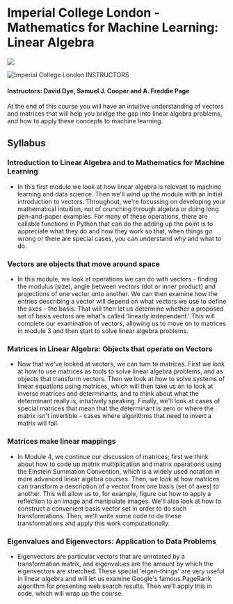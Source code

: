 # Imperial College London - Mathematics for Machine Learning: Linear Algebra

<img src="https://i.imgur.com/wW2m604.jpg">

![Imperial College London](http://i.imgur.com/Qktqnu1.png) INSTRUCTORS
#### Instructors: David Dye, Samuel J. Cooper and A. Freddie Page

At the end of this course you will have an intuitive understanding of vectors and matrices that will help you bridge the gap into linear algebra problems, and how to apply these concepts to machine learning.

## Syllabus

### Introduction to Linear Algebra and to Mathematics for Machine Learning
- In this first module we look at how linear algebra is relevant to machine learning and data science. Then we'll wind up the module with an initial introduction to vectors. Throughout, we're focussing on developing your mathematical intuition, not of crunching through algebra or doing long pen-and-paper examples. For many of these operations, there are callable functions in Python that can do the adding up the point is to appreciate what they do and how they work so that, when things go wrong or there are special cases, you can understand why and what to do.

### Vectors are objects that move around space
- In this module, we look at operations we can do with vectors - finding the modulus (size), angle between vectors (dot or inner product) and projections of one vector onto another. We can then examine how the entries describing a vector will depend on what vectors we use to define the axes - the basis. That will then let us determine whether a proposed set of basis vectors are what's called 'linearly independent.' This will complete our examination of vectors, allowing us to move on to matrices in module 3 and then start to solve linear algebra problems.

### Matrices in Linear Algebra: Objects that operate on Vectors
- Now that we've looked at vectors, we can turn to matrices. First we look at how to use matrices as tools to solve linear algebra problems, and as objects that transform vectors. Then we look at how to solve systems of linear equations using matrices, which will then take us on to look at inverse matrices and determinants, and to think about what the determinant really is, intuitively speaking. Finally, we'll look at cases of special matrices that mean that the determinant is zero or where the matrix isn't invertible - cases where algorithms that need to invert a matrix will fail.

### Matrices make linear mappings
- In Module 4, we continue our discussion of matrices; first we think about how to code up matrix multiplication and matrix operations using the Einstein Summation Convention, which is a widely used notation in more advanced linear algebra courses. Then, we look at how matrices can transform a description of a vector from one basis (set of axes) to another. This will allow us to, for example, figure out how to apply a reflection to an image and manipulate images. We'll also look at how to construct a convenient basis vector set in order to do such transformations. Then, we'll write some code to do these transformations and apply this work computationally.

### Eigenvalues and Eigenvectors: Application to Data Problems
- Eigenvectors are particular vectors that are unrotated by a transformation matrix, and eigenvalues are the amount by which the eigenvectors are stretched. These special 'eigen-things' are very useful in linear algebra and will let us examine Google's famous PageRank algorithm for presenting web search results. Then we'll apply this in code, which will wrap up the course.